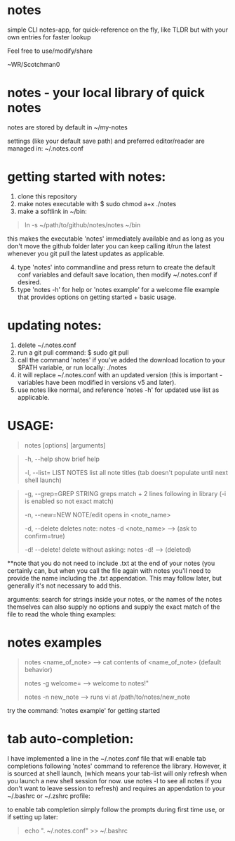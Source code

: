 # notes
simple CLI notes-app, for quick-reference on the fly, like TLDR but with your own entries for faster lookup

Feel free to use/modify/share

~WR/Scotchman0


# notes - your local library of quick notes
 
notes are stored by default in ~/my-notes 

settings (like your default save path) and preferred editor/reader are managed in: ~/.notes.conf

# getting started with notes: 
1. clone this repository
2. make notes executable with $ sudo chmod a+x ./notes
3. make a softlink in ~/bin:
> ln -s ~/path/to/github/notes/notes ~/bin

this makes the executable 'notes' immediately available and as long as you don't move the github folder later you can keep calling it/run the latest whenever you git pull the latest updates as applicable.

4. type 'notes' into commandline and press return to create the default conf variables and default save location, then modify ~/.notes.conf if desired. 
5. type 'notes -h' for help or 'notes example' for a welcome file example that provides options on getting started + basic usage.

# updating notes:
1. delete ~/.notes.conf
2. run a git pull command: $ sudo git pull
3. call the command 'notes' if you've added the download location to your $PATH variable, or run locally: ./notes
4. it will replace ~/.notes.conf with an updated version (this is important -variables have been modified in versions v5 and later).
5. use notes like normal, and reference 'notes -h' for updated use list as applicable.

# USAGE:

> notes [options] [arguments]
 
> -h, --help                show brief help
> 
> -l, --list= LIST NOTES    list all note titles (tab doesn't populate until next shell launch)

> 
> -g, --grep=GREP STRING    greps match + 2 lines following in library (-i is enabled so not exact match)
> 
> -n, --new=NEW NOTE/edit   opens  in <note_name>
> 
> -d, --delete              deletes note: notes -d <note_name> --> (ask to confirm=true)
> 
> -d! --delete!             delete without asking: notes -d! <notename>  --> (deleted)


**note that you do not need to include .txt at the end of your notes (you certainly can, but when you call the file again with notes you'll need to provide the name including the .txt appendation. This may follow later, but generally it's not necessary to add this.
 
arguments:
search for strings inside your notes, or the names of the notes themselves
can also supply no options and supply the exact match of the file to read the whole thing
examples:
 
# notes examples
> notes <name_of_note> --> cat contents of <name_of_note> (default behavior)
> 
> notes -g welcome= --> welcome to notes!"
> 
> notes -n new_note --> runs vi at /path/to/notes/new_note

try the command: 'notes example' for getting started


# tab auto-completion:

I have implemented a line in the ~/.notes.conf file that will enable tab completions following 'notes' command to reference the library. 
However, it is sourced at shell launch, (which means your tab-list will only refresh when you launch a new shell session for now. use notes -l to see all notes if you don't want to leave session to refresh) and requires an appendation to your ~/.bashrc or ~/.zshrc profile:

to enable tab completion simply follow the prompts during first time use, or if setting up later:

> echo ". ~/.notes.conf" >> ~/.bashrc

